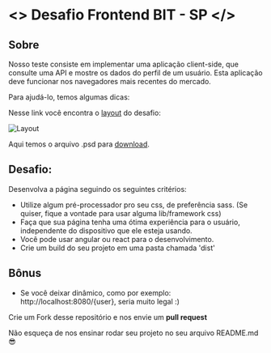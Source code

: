 # <> Desafio Frontend BIT - SP </>

## Sobre

Nosso teste consiste em implementar uma aplicação client-side, que consulte uma API e mostre os dados do perfil de um usuário. Esta aplicação deve funcionar nos navegadores mais recentes do mercado.

Para ajudá-lo, temos algumas dicas:

Nesse link você encontra o [layout](https://github.com/b2w-marketplace/code-challenge/blob/master/files/layout-code-challenge.jpg) do desafio:

![Layout](https://github.com/b2w-marketplace/code-challenge/blob/master/files/layout-code-challenge.jpg)



Aqui temos o arquivo .psd para [download](https://github.com/b2w-marketplace/code-challenge/blob/master/files/layout-code-challenge.psd).

## Desafio:

Desenvolva a página seguindo os seguintes critérios:

- Utilize algum pré-processador pro seu css, de preferência sass. (Se quiser, fique a vontade para usar alguma lib/framework css)
- Faça que sua página tenha uma ótima experiência para o usuário, independente do dispositivo que ele esteja usando.
- Você pode usar angular ou react para o desenvolvimento.
- Crie um build do seu projeto em uma pasta chamada 'dist'

## Bônus
- Se você deixar dinâmico, como por exemplo: http://localhost:8080/{user}, seria muito legal :)

Crie um Fork desse repositório e nos envie um **pull request**

Não esqueça de nos ensinar rodar seu projeto no seu arquivo README.md :sunglasses:
